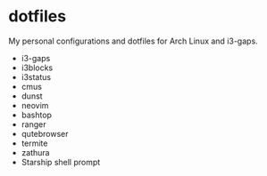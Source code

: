 # dotfiles
My personal configurations and dotfiles for Arch Linux and i3-gaps.

- i3-gaps
- i3blocks
- i3status
- cmus
- dunst
- neovim
- bashtop
- ranger
- qutebrowser
- termite
- zathura
- Starship shell prompt
